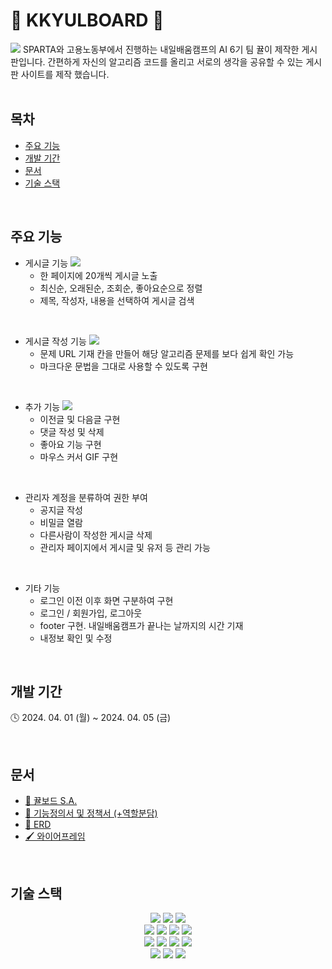 # 🍊 KKYULBOARD 🍊
<img src="https://media.discordapp.net/attachments/812018301612851290/1225691005450194944/image.png?ex=66220cb3&is=660f97b3&hm=e02c6d80bea9d98ec04ff6854ad66a7ec97938211de4e9da2a378ab37b177e56&=&format=webp&quality=lossless&width=1100&height=490">
SPARTA와 고용노동부에서 진행하는 내일배움캠프의 AI 6기 팀 뀰이 제작한 게시판입니다. 간편하게 자신의 알고리즘 코드를 올리고 서로의 생각을 공유할 수 있는 게시판 사이트를 제작 했습니다.

<br>
<br>

## 목차

- [주요 기능](#주요-기능)
- [개발 기간](#개발-기간)
- [문서](#문서)
- [기술 스택](#기술-스택)

<br>

## 주요 기능

- 게시글 기능
  <img src = "https://media.discordapp.net/attachments/812018301612851290/1225684367989407754/image.png?ex=66220685&is=660f9185&hm=dbeb987740e137abffd8a7b9cd616de7f3a124f8713512af4ff971579acb6bd0&=&format=webp&quality=lossless&width=1100&height=502">
  - 한 페이지에 20개씩 게시글 노출
  - 최신순, 오래된순, 조회순, 좋아요순으로 정렬
  - 제목, 작성자, 내용을 선택하여 게시글 검색

<br>

- 게시글 작성 기능
  <img src="https://github.com/sieuno3o/kkyulboard/assets/103474525/b72af404-2825-4d42-aaf7-5e5cfd650a77">
  - 문제 URL 기재 칸을 만들어 해당 알고리즘 문제를 보다 쉽게 확인 가능
  - 마크다운 문법을 그대로 사용할 수 있도록 구현

<br>

- 추가 기능
  <img src="https://media.discordapp.net/attachments/812018301612851290/1225683673861455953/image.png?ex=662205df&is=660f90df&hm=3bbcab04a8a65f208d4f12de948988d723ceed910ff3d36d00dc2f193d941043&=&format=webp&quality=lossless&width=2160&height=634">
  - 이전글 및 다음글 구현
  - 댓글 작성 및 삭제
  - 좋아요 기능 구현
  - 마우스 커서 GIF 구현

<br>

- 관리자 계정을 분류하여 권한 부여
  - 공지글 작성
  - 비밀글 열람
  - 다른사람이 작성한 게시글 삭제
  - 관리자 페이지에서 게시글 및 유저 등 관리 가능
  
<br>

- 기타 기능
  - 로그인 이전 이후 화면 구분하여 구현
  - 로그인 / 회원가입, 로그아웃
  - footer 구현. 내일배움캠프가 끝나는 날까지의 시간 기재
  - 내정보 확인 및 수정

<br>

## 개발 기간

🕓 2024. 04. 01 (월) ~ 2024. 04. 05 (금)

<br>

## 문서

- [📖 뀰보드 S.A.](https://teamsparta.notion.site/S-A-0584648655d840079704b81505d39d58)
- [📌 기능정의서 및 정책서 (+역할분담)](https://docs.google.com/spreadsheets/d/1yaLCiVA0B1xmYr7R0BL2SXEQgfCVHzsVn0S1BTJ5ASU/edit#gid=0)
- [📂 ERD](https://dbdiagram.io/d/660a500137b7e33fd72e97b1)
- [🖌️ 와이어프레임](https://www.figma.com/file/gTbwMooxBxzQHoHwBBbfqt/%5B%EB%82%B4%EB%B0%B0%EC%BA%A0%5D-%EA%B2%8C%EC%8B%9C%ED%8C%90?type=design&node-id=0-1&mode=design&t=l1tbDKbiPsLf5x2b-0)

<br>

## 기술 스택

<div align="center">
<img src="https://img.shields.io/badge/python-3776AB?style=for-the-badge&logo=python&logoColor=white">
<img src="https://img.shields.io/badge/flask-000000?style=for-the-badge&logo=flask&logoColor=white">
<img src="https://img.shields.io/badge/diagrams-F08705?style=for-the-badge&logo=diagrams.net&logoColor=white">
<br>
<img src="https://img.shields.io/badge/html5-E34F26?style=for-the-badge&logo=html5&logoColor=white">
<img src="https://img.shields.io/badge/css-1572B6?style=for-the-badge&logo=css3&logoColor=white">
<img src="https://img.shields.io/badge/javascript-F7DF1E?style=for-the-badge&logo=javascript&logoColor=black">
<img src="https://img.shields.io/badge/bootstrap-7952B3?style=for-the-badge&logo=bootstrap&logoColor=white">
<br>
<img src="https://img.shields.io/badge/git-F05032?style=for-the-badge&logo=git&logoColor=white">
<img src="https://img.shields.io/badge/github-181717?style=for-the-badge&logo=github&logoColor=white">
<img src="https://img.shields.io/badge/Slack-4A154B?style=for-the-badge&logo=Slack&logoColor=white">
<img src="https://img.shields.io/badge/discord-5865F2?style=for-the-badge&logo=discord&logoColor=white">
<br>
<img src="https://img.shields.io/badge/notion-000000?style=for-the-badge&logo=notion&logoColor=white">
<img src="https://img.shields.io/badge/google-sheets-34A853?style=for-the-badge&logo=google-sheets&logoColor=white">
<img src="https://img.shields.io/badge/figma-F24E1E?style=for-the-badge&logo=figma&logoColor=white">
</div>

